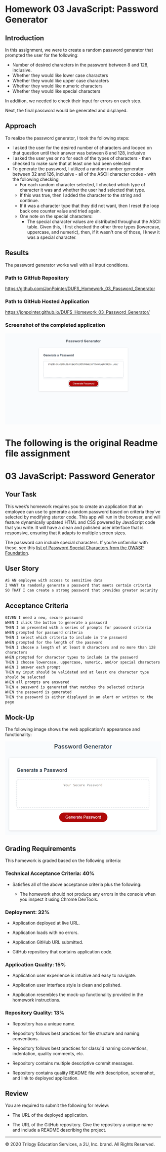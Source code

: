 # Homework 03 JavaScript: Password Generator

## Introduction

In this assignment, we were to create a random password generator that prompted the user for the following:

- Number of desired characters in the password between 8 and 128, inclusive.
- Whether they would like lower case characters
- Whether they would like upper case characters
- Whether they would like numeric characters
- Whether they would like special characters

In addition, we needed to check their input for errors on each step.

Next, the final password would be generated and displayed.

## Approach

To realize the password generator, I took the following steps:

- I asked the user for the desired number of characters and looped on that question until their answer was between 8 and 128, inclusive
- I asked the user yes or no for each of the types of characters - then checked to make sure that at least one had been selected
- To generate the password, I utilized a random number generator between 32 and 126, inclusive - all of the ASCII character codes - with the following checking
  - For each random character selected, I checked which type of character it was and whether the user had selected that type.
  - If this was true, then I added the character to the string and continue.
  - If it was a character type that they did not want, then I reset the loop back one counter value and tried again.
  - One note on the special characters:
    - The special character values are distributed throughout the ASCII table. Given this, I first checked the other three types (lowercase, uppercase, and numeric), then, if it wasn't one of those, I knew it was a special character.

## Results

The password generator works well with all input conditions.

### Path to GitHub Repository

<https://github.com/JonPointer/DUFS_Homework_03_Password_Generator>

### Path to GitHub Hosted Application

<https://jonpointer.github.io/DUFS_Homework_03_Password_Generator/>

### Screenshot of the completed application

![Password Generator Screenshot](./Assets/Final-Solution-Screenshot.PNG)

# The following is the original Readme file assignment

# 03 JavaScript: Password Generator

## Your Task

This week’s homework requires you to create an application that an employee can use to generate a random password based on criteria they’ve selected by modifying starter code. This app will run in the browser, and will feature dynamically updated HTML and CSS powered by JavaScript code that you write. It will have a clean and polished user interface that is responsive, ensuring that it adapts to multiple screen sizes.

The password can include special characters. If you’re unfamiliar with these, see this [list of Password Special Characters from the OWASP Foundation](https://www.owasp.org/index.php/Password_special_characters).

## User Story

```
AS AN employee with access to sensitive data
I WANT to randomly generate a password that meets certain criteria
SO THAT I can create a strong password that provides greater security
```

## Acceptance Criteria

```
GIVEN I need a new, secure password
WHEN I click the button to generate a password
THEN I am presented with a series of prompts for password criteria
WHEN prompted for password criteria
THEN I select which criteria to include in the password
WHEN prompted for the length of the password
THEN I choose a length of at least 8 characters and no more than 128 characters
WHEN prompted for character types to include in the password
THEN I choose lowercase, uppercase, numeric, and/or special characters
WHEN I answer each prompt
THEN my input should be validated and at least one character type should be selected
WHEN all prompts are answered
THEN a password is generated that matches the selected criteria
WHEN the password is generated
THEN the password is either displayed in an alert or written to the page
```

## Mock-Up

The following image shows the web application's appearance and functionality:

![password generator demo](./Assets/03-javascript-homework-demo.png)

## Grading Requirements

This homework is graded based on the following criteria:

### Technical Acceptance Criteria: 40%

- Satisfies all of the above acceptance criteria plus the following:

  - The homework should not produce any errors in the console when you inspect it using Chrome DevTools.

### Deployment: 32%

- Application deployed at live URL.

- Application loads with no errors.

- Application GitHub URL submitted.

- GitHub repository that contains application code.

### Application Quality: 15%

- Application user experience is intuitive and easy to navigate.

- Application user interface style is clean and polished.

- Application resembles the mock-up functionality provided in the homework instructions.

### Repository Quality: 13%

- Repository has a unique name.

- Repository follows best practices for file structure and naming conventions.

- Repository follows best practices for class/id naming conventions, indentation, quality comments, etc.

- Repository contains multiple descriptive commit messages.

- Repository contains quality README file with description, screenshot, and link to deployed application.

## Review

You are required to submit the following for review:

- The URL of the deployed application.

- The URL of the GitHub repository. Give the repository a unique name and include a README describing the project.

---

© 2020 Trilogy Education Services, a 2U, Inc. brand. All Rights Reserved.
